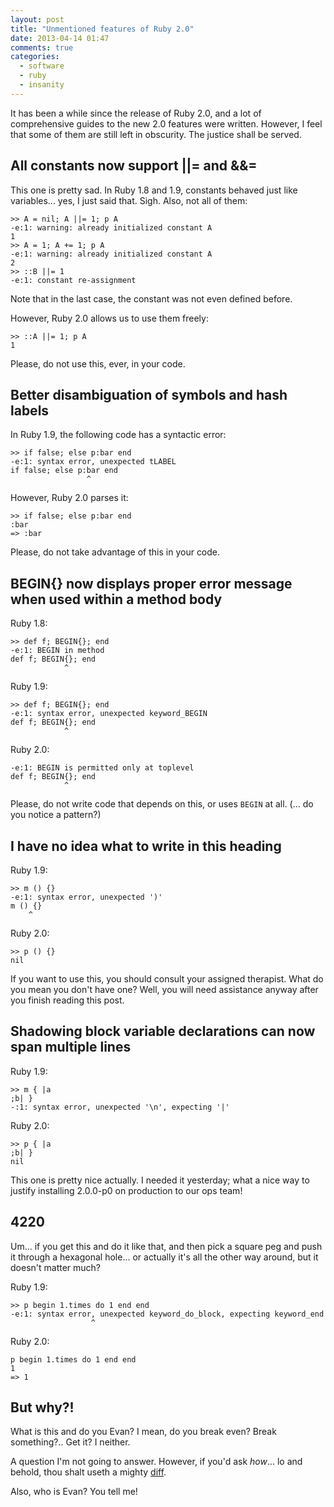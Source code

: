 ```yaml
---
layout: post
title: "Unmentioned features of Ruby 2.0"
date: 2013-04-14 01:47
comments: true
categories:
  - software
  - ruby
  - insanity
---
```


It has been a while since the release of Ruby 2.0, and a lot of comprehensive guides to the new 2.0 features were written. However, I feel that some of them are still left in obscurity. The justice shall be served.

<!--more-->

## All constants now support ||= and &&=

This one is pretty sad. In Ruby 1.8 and 1.9, constants behaved just like variables... yes, I just said that. Sigh. Also, not all of them:
```
>> A = nil; A ||= 1; p A
-e:1: warning: already initialized constant A
1
>> A = 1; A += 1; p A
-e:1: warning: already initialized constant A
2
>> ::B ||= 1
-e:1: constant re-assignment
```

Note that in the last case, the constant was not even defined before.

However, Ruby 2.0 allows us to use them freely:
```
>> ::A ||= 1; p A
1
```

Please, do not use this, ever, in your code.

## Better disambiguation of symbols and hash labels

In Ruby 1.9, the following code has a syntactic error:
```
>> if false; else p:bar end
-e:1: syntax error, unexpected tLABEL
if false; else p:bar end
                 ^
```

However, Ruby 2.0 parses it:
```
>> if false; else p:bar end
:bar
=> :bar
```

Please, do not take advantage of this in your code.

## BEGIN{} now displays proper error message when used within a method body

Ruby 1.8:
```
>> def f; BEGIN{}; end
-e:1: BEGIN in method
def f; BEGIN{}; end
            ^
```

Ruby 1.9:
```
>> def f; BEGIN{}; end
-e:1: syntax error, unexpected keyword_BEGIN
def f; BEGIN{}; end
            ^
```

Ruby 2.0:
```
-e:1: BEGIN is permitted only at toplevel
def f; BEGIN{}; end
            ^
```

Please, do not write code that depends on this, or uses `BEGIN` at all. (... do you notice a pattern?)

## I have no idea what to write in this heading

Ruby 1.9:
```
>> m () {}
-e:1: syntax error, unexpected ')'
m () {}
    ^
```

Ruby 2.0:
```
>> p () {}
nil
```

If you want to use this, you should consult your assigned therapist. What do you mean you don't have one? Well, you will need assistance anyway after you finish reading this post.

## Shadowing block variable declarations can now span multiple lines

Ruby 1.9:
```
>> m { |a
;b| }
-:1: syntax error, unexpected '\n', expecting '|'
```

Ruby 2.0:
```
>> p { |a
;b| }
nil
```

This one is pretty nice actually. I needed it yesterday; what a nice way to justify installing 2.0.0-p0 on production to our ops team!

## 4220

Um... if you get this and do it like that, and then pick a square peg and push it through a hexagonal hole... or actually it's all the other way around, but it doesn't matter much?

Ruby 1.9:
```
>> p begin 1.times do 1 end end
-e:1: syntax error, unexpected keyword_do_block, expecting keyword_end
                  ^
```

Ruby 2.0:
```
p begin 1.times do 1 end end
1
=> 1
```

## But why?!

What is this and do you Evan? I mean, do you break even? Break something?.. Get it? I neither.

A question I'm not going to answer. However, if you'd ask *how*... lo and behold, thou shalt useth a mighty [diff](http://rxr.whitequark.org/mri/diff/parse.y?v=2.0.0-p0;diffval=1.9.3-p362;diffvar=v).

Also, who is Evan? You tell me!
